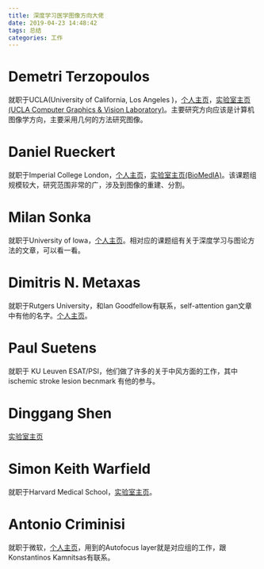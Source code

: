 ```yaml
---
title: 深度学习医学图像方向大佬
date: 2019-04-23 14:48:42
tags: 总结
categories: 工作
---
```

# Demetri Terzopoulos
就职于UCLA(University of California, Los Angeles )，[个人主页](http://web.cs.ucla.edu/~dt/)，[实验室主页(UCLA Computer Graphics & Vision Laboratory)](http://www.magix.ucla.edu/index.html)。主要研究方向应该是计算机图像学方向，主要采用几何的方法研究图像。

# Daniel Rueckert
就职于Imperial College London，[个人主页](http://wp.doc.ic.ac.uk/dr/)，[实验室主页(BioMedIA)](https://biomedia.doc.ic.ac.uk/)。该课题组规模较大，研究范围非常的广，涉及到图像的重建、分割。

# Milan Sonka
就职于University of lowa，[个人主页](http://user.engineering.uiowa.edu/~sonka/research.php)。相对应的课题组有关于深度学习与图论方法的文章，可以看一看。

# Dimitris N. Metaxas
就职于Rutgers University，和Ian Goodfellow有联系，self-attention gan文章中有他的名字。[个人主页](https://www.cs.rutgers.edu/~dnm/)。

# Paul Suetens
就职于 KU Leuven ESAT/PSI，他们做了许多的关于中风方面的工作，其中ischemic stroke lesion becnmark 有他的参与。

# Dinggang Shen
[实验室主页](https://www.med.unc.edu/bric/ideagroup/)

# Simon Keith Warfield
就职于Harvard Medical School，[实验室主页](http://crl.med.harvard.edu/)。

# Antonio Criminisi
就职于微软，[个人主页](https://www.microsoft.com/en-us/research/people/antcrim/?from=http%3A%2F%2Fresearch.microsoft.com%2Fen-us%2Fpeople%2Fantcrim%2F)，用到的Autofocus layer就是对应组的工作，跟Konstantinos Kamnitsas有联系。